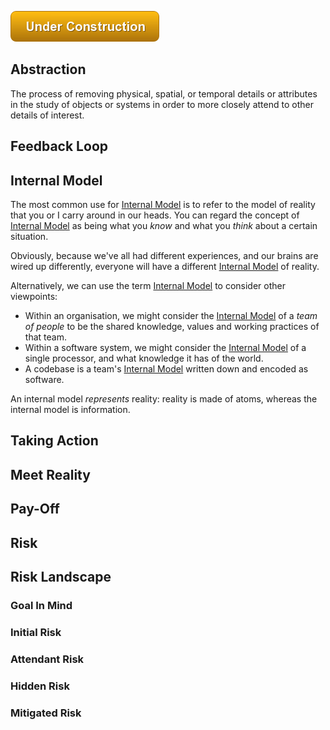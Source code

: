 ![Under Construction](images/state/uc.png)


## Abstraction

The process of removing physical, spatial, or temporal details or attributes in the study of objects or systems in order to more closely attend to other details of interest.

## Feedback Loop

## Internal Model

The most common use for [Internal Model](#internal-model) is to refer to the model of reality that you or I carry around in our heads.   You can regard the concept of [Internal Model](#internal-model) as being what you _know_ and what you _think_ about a certain situation.

Obviously, because we've all had different experiences, and our brains are wired up differently, everyone will have a different [Internal Model](#internal-model) of reality.  

Alternatively, we can use the term [Internal Model](#internal-model) to consider other viewpoints:
- Within an organisation, we might consider the [Internal Model](#internal-model) of a _team of people_ to be the shared knowledge, values and working practices of that team.
- Within a software system, we might consider the [Internal Model](#internal-model) of a single processor, and what knowledge it has of the world.
- A codebase is a team's [Internal Model](#internal-model) written down and encoded as software.

An internal model _represents_ reality:  reality is made of atoms, whereas the internal model is information.

## Taking Action


## Meet Reality

## Pay-Off



## Risk

## Risk Landscape

### Goal In Mind

### Initial Risk

### Attendant Risk

### Hidden Risk

### Mitigated Risk




